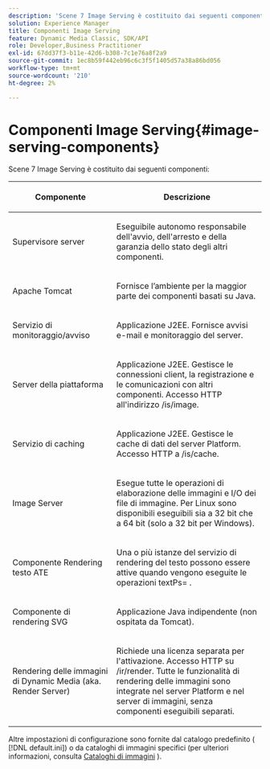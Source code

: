 ```yaml
---
description: 'Scene 7 Image Serving è costituito dai seguenti componenti '
solution: Experience Manager
title: Componenti Image Serving
feature: Dynamic Media Classic, SDK/API
role: Developer,Business Practitioner
exl-id: 67dd37f3-b11e-42d6-b308-7c1e76a8f2a9
source-git-commit: 1ec8b59f442eb96c6c3f5f1405d57a38a86bd056
workflow-type: tm+mt
source-wordcount: '210'
ht-degree: 2%

---
```


# Componenti Image Serving{#image-serving-components}

Scene 7 Image Serving è costituito dai seguenti componenti:

<table id="table_534AF33FE5C4453EACAE0DF35E8E3B63"> 
 <thead> 
  <tr> 
   <th colname="col1" class="entry"> <p>Componente </p> </th> 
   <th colname="col2" class="entry"> <p>Descrizione </p> </th> 
  </tr>
 </thead>
 <tbody> 
  <tr> 
   <td colname="col1"> <p>Supervisore server </p> </td> 
   <td colname="col2"> <p>Eseguibile autonomo responsabile dell'avvio, dell'arresto e della garanzia dello stato degli altri componenti. </p> </td> 
  </tr> 
  <tr> 
   <td colname="col1"> <p>Apache Tomcat </p> </td> 
   <td colname="col2"> <p>Fornisce l’ambiente per la maggior parte dei componenti basati su Java. </p> </td> 
  </tr> 
  <tr> 
   <td colname="col1"> <p>Servizio di monitoraggio/avviso </p> </td> 
   <td colname="col2"> <p>Applicazione J2EE. Fornisce avvisi e-mail e monitoraggio del server. </p> </td> 
  </tr> 
  <tr> 
   <td colname="col1"> <p>Server della piattaforma </p> </td> 
   <td colname="col2"> <p>Applicazione J2EE. Gestisce le connessioni client, la registrazione e le comunicazioni con altri componenti. Accesso HTTP all'indirizzo <span class="filepath"> /is/image</span>. </p> </td> 
  </tr> 
  <tr> 
   <td colname="col1"> <p>Servizio di caching </p> </td> 
   <td colname="col2"> <p>Applicazione J2EE. Gestisce le cache di dati del server Platform. Accesso HTTP a /is/cache. </p> </td> 
  </tr> 
  <tr> 
   <td colname="col1"> <p>Image Server </p> </td> 
   <td colname="col2"> <p>Esegue tutte le operazioni di elaborazione delle immagini e I/O dei file di immagine. Per Linux sono disponibili eseguibili sia a 32 bit che a 64 bit (solo a 32 bit per Windows). </p> </td> 
  </tr> 
  <tr> 
   <td colname="col1"> <p>Componente Rendering testo ATE </p> </td> 
   <td colname="col2"> <p>Una o più istanze del servizio di rendering del testo possono essere attive quando vengono eseguite le operazioni <span class="codeph"> textPs=</span> . </p> </td> 
  </tr> 
  <tr> 
   <td colname="col1"> <p>Componente di rendering SVG </p> </td> 
   <td colname="col2"> <p>Applicazione Java indipendente (non ospitata da Tomcat). </p> </td> 
  </tr> 
  <tr> 
   <td colname="col1"> <p>Rendering delle immagini di Dynamic Media (aka. Render Server) </p> </td> 
   <td colname="col2"> <p>Richiede una licenza separata per l'attivazione. Accesso HTTP su <span class="filepath"> /ir/render</span>. Tutte le funzionalità di rendering delle immagini sono integrate nel server Platform e nel server di immagini, senza componenti eseguibili separati. </p> </td> 
  </tr> 
 </tbody> 
</table>

Altre impostazioni di configurazione sono fornite dal catalogo predefinito ( [!DNL default.ini]) o da cataloghi di immagini specifici (per ulteriori informazioni, consulta [Cataloghi di immagini](../../is-api/image-catalog/image-serving-api-ref/c-image-catalog-reference/c-overview/c-overview.md#concept-9ce2b6a133de45f783e95cabc5810ac3) ).
